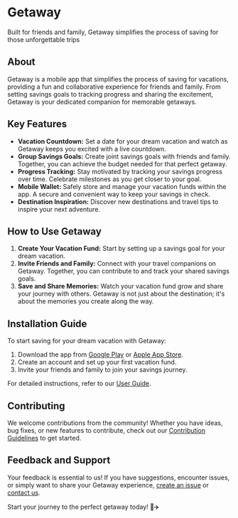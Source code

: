# Getaway
Built for friends and family, Getaway simplifies the process of saving for those unforgettable trips

## About 
Getaway is a mobile app that simplifies the process of saving for vacations, providing a fun and collaborative experience for friends and family. From setting savings goals to tracking progress and sharing the excitement, Getaway is your dedicated companion for memorable getaways.

## Key Features
- **Vacation Countdown:** Set a date for your dream vacation and watch as Getaway keeps you excited with a live countdown.
- **Group Savings Goals:** Create joint savings goals with friends and family. Together, you can achieve the budget needed for that perfect getaway.
- **Progress Tracking:** Stay motivated by tracking your savings progress over time. Celebrate milestones as you get closer to your goal.
- **Mobile Wallet:** Safely store and manage your vacation funds within the app. A secure and convenient way to keep your savings in check.
- **Destination Inspiration:** Discover new destinations and travel tips to inspire your next adventure.

## How to Use Getaway
1. **Create Your Vacation Fund:** Start by setting up a savings goal for your dream vacation.
2. **Invite Friends and Family:** Connect with your travel companions on Getaway. Together, you can contribute to and track your shared savings goals.
3. **Save and Share Memories:** Watch your vacation fund grow and share your journey with others. Getaway is not just about the destination; it's about the memories you create along the way.

## Installation Guide
To start saving for your dream vacation with Getaway:

1. Download the app from [Google Play](link_to_google_play) or [Apple App Store](link_to_app_store).
2. Create an account and set up your first vacation fund.
3. Invite your friends and family to join your savings journey.

For detailed instructions, refer to our [User Guide](link_to_user_guide.md).

## Contributing
We welcome contributions from the community! Whether you have ideas, bug fixes, or new features to contribute, check out our [Contribution Guidelines](link_to_contributing.md) to get started.

## Feedback and Support
Your feedback is essential to us! If you have suggestions, encounter issues, or simply want to share your Getaway experience, [create an issue](link_to_issues) or [contact us](mailto:your.email@example.com).

Start your journey to the perfect getaway today! 🌴✈️
